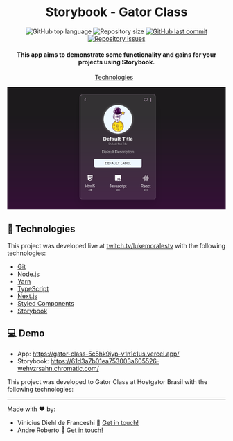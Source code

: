 <h1 align="center">
    Storybook - Gator Class
</h1>

<p align="center">
  <img alt="GitHub top language" src="https://img.shields.io/github/languages/top/v1n1c1us/gator-class.svg">


  <img alt="Repository size" src="https://img.shields.io/github/repo-size/v1n1c1us/gator-class.svg">
  <a href="https://github.com/v1n1c1us/gator-class/commits/master">
    <img alt="GitHub last commit" src="https://img.shields.io/github/last-commit/v1n1c1us/gator-class.svg">
  </a>

  <a href="https://github.com/v1n1c1us/gator-class/issues">
    <img alt="Repository issues" src="https://img.shields.io/github/issues/v1n1c1us/gator-class">
  </a>
</p>

<h4 align="center">
  This app aims to demonstrate some functionality and gains for your projects using Storybook.
</h4>

<p align="center">
  <a href="#rocket-technologies">Technologies</a>&nbsp;&nbsp;&nbsp;
</p>

![App Screenshot](https://github.com/V1n1c1us/gator-class/blob/master/assets/images/card.png)


## :rocket: Technologies

This project was developed live at [twitch.tv/lukemoralestv](https://www.twitch.tv/lukemoralestv) with the following technologies:

- [Git](https://git-scm.com/)
- [Node.js](https://nodejs.org/)
- [Yarn](https://yarnpkg.com/)
- [TypeScript](https://www.typescriptlang.org/)
- [Next.js](https://nextjs.org/)
- [Styled Components](https://styled-components.com/)
- [Storybook](https://storybook.js.org/)

## 💻 Demo

- App: <https://gator-class-5c5hk9jyp-v1n1c1us.vercel.app/>
- Storybook: <https://61d3a7b01ea753003a605526-wehvzrsahn.chromatic.com/>

This project was developed to Gator Class at Hostgator Brasil with the following technologies:

---

Made with ♥ by:
- Vinícius Diehl de Franceshi :wave: [Get in touch!](https://www.linkedin.com/in/vin%C3%ADcius-diehl-de-franceschi-8557b3130/)
- Andre Roberto :wave: [Get in touch!](https://www.linkedin.com/in/andrrsky/)

[ts]: https://www.typescriptlang.org
[vscode]: https://code.visualstudio.com/
[yarn]: https://yarnpkg.com/
[vceditconfig]: https://marketplace.visualstudio.com/items?itemName=EditorConfig.EditorConfig
[vceslint]: https://marketplace.visualstudio.com/items?itemName=dbaeumer.vscode-eslint
